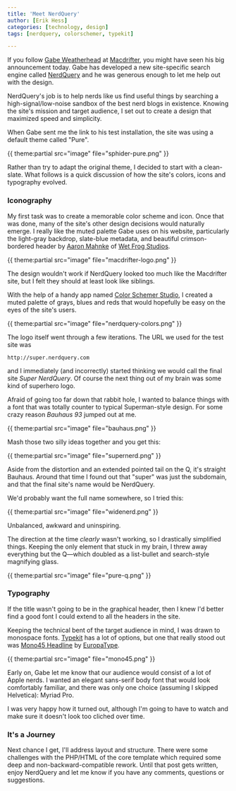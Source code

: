 ```yaml
---
title: 'Meet NerdQuery'
author: [Erik Hess]
categories: [technology, design]
tags: [nerdquery, colorschemer, typekit]

---
```


If you follow [Gabe Weatherhead](http://www.twitter.com/macdrifter) at [Macdrifter](http://macdrifter.com), you might have seen his big announcement today. Gabe has developed a new site-specific search engine called [NerdQuery](http://nerdquery.com) and he was generous enough to let me help out with the design. 

NerdQuery's job is to help nerds like us find useful things by searching a high-signal/low-noise sandbox of the best nerd blogs in existence. Knowing the site's mission and target audience, I set out to create a design that maximized speed and simplicity. 

When Gabe sent me the link to his test installation, the site was using a default theme called "Pure".

{{ theme:partial src="image" file="sphider-pure.png" }}

Rather than try to adapt the original theme, I decided to start with a clean-slate. What follows is a quick discussion of how the site's colors, icons and typography evolved.

### Iconography

My first task was to create a memorable color scheme and icon. Once that was done, many of the site's other design decisions would naturally emerge. I really like the muted palette Gabe uses on his website, particularly the light-gray backdrop, slate-blue metadata, and beautiful crimson-bordered header by [Aaron Mahnke](https://twitter.com/amahnke) of [Wet Frog Studios](http://www.wetfrogstudios.com/).

{{ theme:partial src="image" file="macdrifter-logo.png" }}

The design wouldn't work if NerdQuery looked too much like the Macdrifter site, but I felt they should at least look like siblings.

With the help of a handy app named [Color Schemer Studio](https://itunes.apple.com/us/app/colorschemer-studio/id417896628?mt=12), I created a muted palette of grays, blues and reds that would hopefully be easy on the eyes of the site's users.

{{ theme:partial src="image" file="nerdquery-colors.png" }}

The logo itself went through a few iterations. The URL we used for the test site was 

`http://super.nerdquery.com` 

and I immediately (and incorrectly) started thinking we would call the final site *Super NerdQuery*. Of course the next thing out of my brain was some kind of superhero logo. 

Afraid of going too far down that rabbit hole, I wanted to balance things with a font that was totally counter to typical Superman-style design. For some crazy reason *Bauhaus 93* jumped out at me.

{{ theme:partial src="image" file="bauhaus.png" }}

Mash those two silly ideas together and you get this:

{{ theme:partial src="image" file="supernerd.png" }}

Aside from the distortion and an extended pointed tail on the Q, it's straight Bauhaus. Around that time I found out that "super" was just the subdomain, and that the final site's name would be NerdQuery. 

We'd probably want the full name somewhere, so I tried this:

{{ theme:partial src="image" file="widenerd.png" }}

Unbalanced, awkward and uninspiring.

The direction at the time *clearly* wasn't working, so I drastically simplified things. Keeping the only element that stuck in my brain, I threw away everything but the Q—which doubled as a list-bullet and search-style magnifying glass.

{{ theme:partial src="image" file="pure-q.png" }}

### Typography

If the title wasn't going to be in the graphical header, then I knew I'd better find a good font I could extend to all the headers in the site. 

Keeping the technical bent of the target audience in mind, I was drawn to monospace fonts. [Typekit](http://typekit.com) has a lot of options, but one that really stood out was [Mono45 Headline](http://www.europatype.com/articledetail/16) by [EuropaType](http://www.europatype.com/).

{{ theme:partial src="image" file="mono45.png" }}

Early on, Gabe let me know that our audience would consist of a lot of Apple nerds. I wanted an elegant sans-serif body font that would look comfortably familiar, and there was only one choice (assuming I skipped Helvetica): Myriad Pro. 

I was very happy how it turned out, although I'm going to have to watch and make sure it doesn't look too cliched over time.

### It's a Journey

Next chance I get, I'll address layout and structure. There were some challenges with the PHP/HTML of the core template which required some deep and non-backward-compatible rework. Until that post gets written, enjoy NerdQuery and let me know if you have any comments, questions or suggestions.


